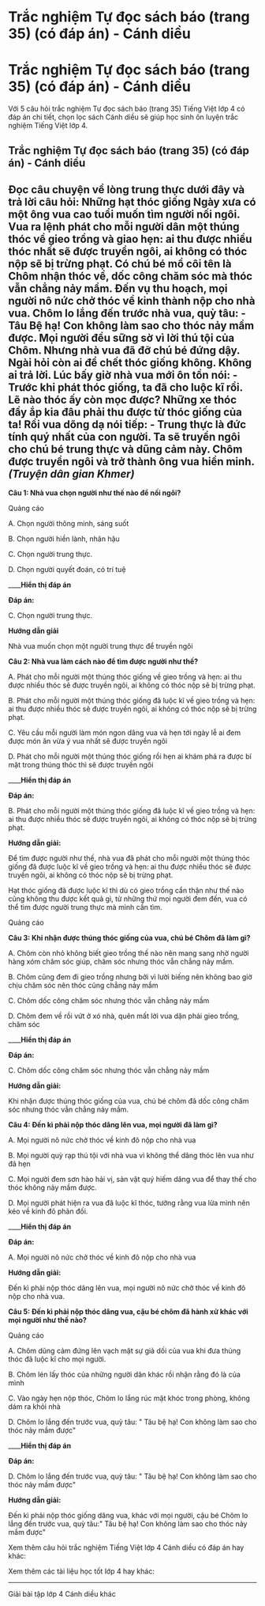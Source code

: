# Trắc nghiệm Tự đọc sách báo (trang 35) (có đáp án) - Cánh diều

# Trắc nghiệm Tự đọc sách báo (trang 35) (có đáp án) - Cánh diều

Với 5 câu hỏi trắc nghiệm Tự đọc sách báo (trang 35) Tiếng Việt lớp 4 có đáp án chi tiết, chọn lọc sách Cánh diều sẽ giúp học sinh ôn luyện trắc nghiệm Tiếng Việt lớp 4.

## Trắc nghiệm Tự đọc sách báo (trang 35) (có đáp án) - Cánh diều

**Đọc câu chuyện về lòng trung thực dưới đây và trả lời câu hỏi:** **Những hạt thóc giống** Ngày xưa có một ông vua cao tuổi muốn tìm người nối ngôi. Vua ra lệnh phát cho mỗi người dân một thúng thóc về gieo trồng và giao hẹn: ai thu được nhiều thóc nhất sẽ được truyền ngôi, ai không có thóc nộp sẽ bị trừng phạt.  Có chú bé mồ côi tên là Chôm nhận thóc về, dốc công chăm sóc mà thóc vẫn chẳng nảy mầm.  Đến vụ thu hoạch, mọi người nô nức chở thóc về kinh thành nộp cho nhà vua. Chôm lo lắng đến trước nhà vua, quỳ tâu: - Tâu Bệ hạ! Con không làm sao cho thóc nảy mầm được.  Mọi người đều sững sờ vì lời thú tội của Chôm. Nhưng nhà vua đã đỡ chú bé đứng dậy. Ngài hỏi còn ai để chết thóc giống không. Không ai trả lời. Lúc bấy giờ nhà vua mới ôn tồn nói: - Trước khi phát thóc giống, ta đã cho luộc kĩ rồi. Lẽ nào thóc ấy còn mọc được? Những xe thóc đầy ắp kia đâu phải thu được từ thóc giống của ta!  Rồi vua dõng dạ nói tiếp: - Trung thực là đức tính quý nhất của con người. Ta sẽ truyền ngôi cho chú bé trung thực và dũng cảm này.  Chôm được truyền ngôi và trở thành ông vua hiền minh.  _(Truyện dân gian Khmer)_  
---  
  
**Câu 1: Nhà vua chọn người như thế nào để nối ngôi?**

Quảng cáo

A. Chọn người thông minh, sáng suốt

B. Chọn người hiền lành, nhân hậu

C. Chọn người trung thực.

D. Chọn người quyết đoán, có trí tuệ

____**Hiển thị đáp án**

**Đáp án:**

C. Chọn người trung thực.

**Hướng dẫn giải**

Nhà vua muốn chọn một người trung thực để truyền ngôi

**Câu 2: Nhà vua làm cách nào để tìm được người như thế?**

A. Phát cho mỗi người một thúng thóc giống về gieo trồng và hẹn: ai thu được nhiều thóc sẽ được truyền ngôi, ai không có thóc nộp sẽ bị trừng phạt.

B. Phát cho mỗi người một thúng thóc giống đã luộc kĩ về gieo trồng và hẹn: ai thu được nhiều thóc sẽ được truyền ngôi, ai không có thóc nộp sẽ bị trừng phạt.

C. Yêu cầu mỗi người làm món ngon dâng vua và hẹn tới ngày lễ ai đem được món ăn vừa ý vua nhất sẽ được truyền ngôi

D. Phát cho mỗi người một thúng thóc giống rồi hẹn ai khám phá ra được bí mật trong thúng thóc thì sẽ được truyền ngôi

____**Hiển thị đáp án**

**Đáp án:**

B. Phát cho mỗi người một thúng thóc giống đã luộc kĩ về gieo trồng và hẹn: ai thu được nhiều thóc sẽ được truyền ngôi, ai không có thóc nộp sẽ bị trừng phạt.

**Hướng dẫn giải:**

Để tìm được người như thế, nhà vua đã phát cho mỗi người một thúng thóc giống đã được luộc kĩ về gieo trồng và hẹn: ai thu được nhiều thóc sẽ được truyền ngôi, ai không có thóc nộp sẽ bị trừng phạt.

Hạt thóc giống đã được luộc kĩ thì dù có gieo trồng cẩn thận như thế nào cũng không thu được kết quả gì, từ những thứ mọi người đem đến, vua có thể tìm được người trung thực mà mình cần tìm.

Quảng cáo

**Câu 3: Khi nhận được thúng thóc giống của vua, chú bé Chôm đã làm gì?**

A. Chôm còn nhỏ không biết gieo trồng thế nào nên mang sang nhờ người hàng xóm chăm sóc giúp, chăm sóc nhưng thóc vẫn chẳng nảy mầm.

B. Chôm cũng đem đi gieo trồng nhưng bởi vì lười biếng nên không bao giờ chịu chăm sóc nên thóc cũng chẳng nảy mầm

C. Chôm dốc công chăm sóc nhưng thóc vẫn chẳng nảy mầm 

D. Chôm đem về rồi vứt ở xó nhà, quên mất lời vua dặn phải gieo trồng, chăm sóc 

____**Hiển thị đáp án**

**Đáp án:**

C. Chôm dốc công chăm sóc nhưng thóc vẫn chẳng nảy mầm 

**Hướng dẫn giải:**

Khi nhận được thúng thóc giống của vua, chú bé chôm đã dốc công chăm sóc nhưng thóc vẫn chẳng nảy mầm. 

**Câu 4: Đến kì phải nộp thóc dâng lên vua, mọi người đã làm gì?**

A. Mọi người nô nức chở thóc về kinh đô nộp cho nhà vua

B. Mọi người quỳ rạp thú tội với nhà vua vì không thể dâng thóc lên vua như đã hẹn

C. Mọi người đem sơn hào hải vị, sản vật quý hiếm dâng vua để thay thế cho thóc không nảy mầm được.

D. Mọi người phát hiện ra vua đã luộc kĩ thóc, tưởng rằng vua lừa mình nên kéo về kinh đô phản đối.

____**Hiển thị đáp án**

**Đáp án:**

A. Mọi người nô nức chở thóc về kinh đô nộp cho nhà vua

**Hướng dẫn giải:**

Đến kì phải nộp thóc dâng lên vua, mọi người nô nức chở thóc về kinh đô nộp cho nhà vua.

**Câu 5: Đến kì phải nộp thóc dâng vua, cậu bé chôm đã hành xử khác với mọi người như thế nào?**

Quảng cáo

A. Chôm dũng cảm đứng lên vạch mặt sự giả dối của vua khi đưa thúng thóc đã luộc kĩ cho mọi người.

B. Chôm lén lấy thóc của những người dân khác rồi nhận rằng đó là của mình

C. Vào ngày hẹn nộp thóc, Chôm lo lắng rúc mặt khóc trong phòng, không dám ra khỏi nhà

D. Chôm lo lắng đến trước vua, quỳ tâu: " Tâu bệ hạ! Con không làm sao cho thóc nảy mầm được"

____**Hiển thị đáp án**

**Đáp án:**

D. Chôm lo lắng đến trước vua, quỳ tâu: " Tâu bệ hạ! Con không làm sao cho thóc nảy mầm được"

**Hướng dẫn giải:**

Đến kì phải nộp thóc giống dâng vua, khác với mọi người, cậu bé Chôm lo lắng đến trước vua, quỳ tâu:" Tâu bệ hạ! Con không làm sao cho thóc nảy mầm được"

Xem thêm câu hỏi trắc nghiệm Tiếng Việt lớp 4 Cánh diều có đáp án hay khác:

Xem thêm các tài liệu học tốt lớp 4 hay khác:

* * *

Giải bài tập lớp 4 Cánh diều khác
